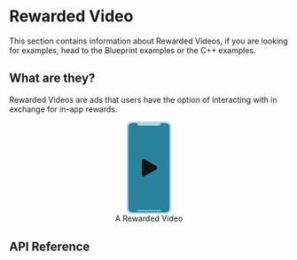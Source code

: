 # Rewarded Video
This section contains information about Rewarded Videos, if you are looking for examples, head to the Blueprint examples or the C++ examples.
## What are they?
Rewarded Videos are ads that users have the option of interacting with in exchange for in-app rewards.

<div style="text-align:center">
<svg version="1.1" xmlns="http://www.w3.org/2000/svg" xmlns:xlink="http://www.w3.org/1999/xlink" x="0px" y="0px" width="80px"
	 height="auto" viewBox="0 0 140 291.35" style="overflow:visible;enable-background:new 0 0 140 291.35;" xml:space="preserve"
	>
<style type="text/css">
	.st0{fill:#AED8E6;}
	.st1{fill:#378AAD;}
	.st2{fill:#29829B;}
	.st3{fill:#131313;}
</style>
<defs>
</defs>
<g>
	<path class="st0" d="M124.85,291.35H15.15C6.78,291.35,0,284.57,0,276.2V15.15C0,6.78,6.78,0,15.15,0h109.69
		C133.22,0,140,6.78,140,15.15V276.2C140,284.57,133.22,291.35,124.85,291.35z"/>
	<polyline class="st1" points="60.16,132.01 60.16,155.98 84.46,144 	"/>
	<path class="st2" d="M122.62,286.35H17.38c-6.84,0-12.38-5.54-12.38-12.38V17.38C5,10.54,10.54,5,17.38,5h105.24
		C129.46,5,135,10.54,135,17.38v256.59C135,280.81,129.46,286.35,122.62,286.35z"/>
	<path class="st0" d="M101.56,12.72H38.44c-2.47,0-4.47-2-4.47-4.47V3.15h72.07v5.09C106.03,10.71,104.03,12.72,101.56,12.72z"/>
	<path class="st0" d="M107.22,282.69H32.78c-0.86,0-1.56-0.7-1.56-1.56l0,0c0-0.86,0.7-1.56,1.56-1.56h74.44
		c0.86,0,1.56,0.7,1.56,1.56l0,0C108.78,281.99,108.08,282.69,107.22,282.69z"/>
	<g>
		<g>
			<path class="st3" d="M56.67,119.65c-4.91-2.82-8.89-0.51-8.89,5.15v41.75c0,5.66,3.98,7.97,8.89,5.15l36.49-20.93
				c4.91-2.82,4.91-7.38,0-10.2L56.67,119.65z"/>
		</g>
	</g>
</g>
</svg>

<div>A Rewarded Video</div>
</div>

## API Reference

